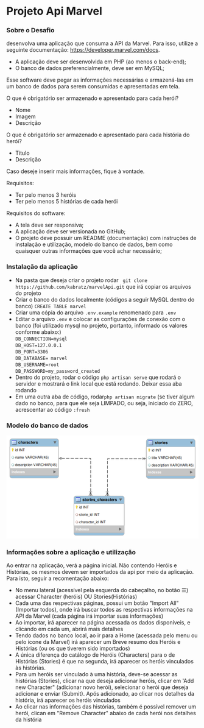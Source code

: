 <h1>Projeto Api Marvel</h1>
<h3>Sobre o Desafio</h3> 
<p>desenvolva uma aplicação que consuma a API da Marvel. Para isso, utilize a seguinte documentação: <a href="https://developer.marvel.com/docs">https://developer.marvel.com/docs</a>.</p>
<ul>
    <li>
        A aplicação deve ser desenvolvida em PHP (ao menos o back-end);
    </li>
    <li>
        O banco de dados preferencialmente, deve ser em MySQL;
    </li>
</ul>
<p>Esse software deve pegar as informações necessárias e armazená-las em um banco de dados para serem consumidas e apresentadas em tela.</p>
<p>O que é obrigatório ser armazenado e apresentado para cada herói?</p>
<ul>
    <li>
        Nome
    </li>
    <li>
        Imagem
    </li>
    <li>
        Descrição
    </li>
</ul>
<p>O que é obrigatório ser armazenado e apresentado para cada história do herói?</p>
<ul>
    <li> Título</li>
    <li> Descrição</li>
</ul>
<p>Caso deseje inserir mais informações, fique à vontade.</p>
<p>Requisitos:</p>
<ul>
    <li>Ter pelo menos 3 heróis</li>
    <li>Ter pelo menos 5 histórias de cada herói</li>
</ul>
<p>Requisitos do software:</p>
<ul>
    <li>A tela deve ser responsiva;</li>
    <li>A aplicação deve ser versionada no GitHub;</li>
    <li>O projeto deve possuir um README (documentação) com instruções de instalação e utilização, modelo do banco de dados, bem como quaisquer outras informações que você achar necessário;</li>
</ul>

<h3>Instalação da aplicação</h3>
<ul>
    <li>Na pasta que deseja criar o projeto rodar <code> git clone https://github.com/kabratz/marvelApi.git</code> que irá copiar os arquivos do projeto</li>
    <li>Criar o banco do dados localmente (códigos a seguir MySQL dentro do banco) <code>CREATE TABLE marvel</code></li>
    <li>Criar uma cópia do arquivo <code>.env.example</code>  renomenado para <code>.env</code></li>
    <li>Editar o arquivo <code>.env</code> e colocar as configurações de conexão com o banco (foi utilizado mysql no projeto, portanto, informado os valores conforme abaixo:)<br>
        <code>DB_CONNECTION=mysql
DB_HOST=127.0.0.1
DB_PORT=3306
DB_DATABASE= marvel
DB_USERNAME=root
DB_PASSWORD=my_password_created</code>
    </li>
    <li>Dentro do projeto, rodar o código <code>php artisan serve</code> que rodará o servidor e mostrará o link local que está rodando. Deixar essa aba rodando</li>
    <li>Em uma outra aba de código, rodar<code>php artisan migrate</code> (se tiver algum dado no banco, para que ele seja LIMPADO, ou seja, iniciado do ZERO, acrescentar ao código <code>:fresh</code></li>
</ul>
<h3>Modelo do banco de dados</h3>
<img src="https://github.com/kabratz/marvelApi/blob/master/malvelModel.png">

<h3>Informações sobre a aplicação e utilização</h3>
<p>
    Ao entrar na aplicação, verá a página inicial. Não contendo Heróis e Histórias, os mesmos devem ser importados da api por meio da aplicação. Para isto, seguir a recomentação abaixo:
</p>
<ul>
    <li>No menu lateral (acessível pela esquerda do cabeçalho, no botão ☰) acessar Character (heróis) OU Stories(Histórias) </li>
    <li>Cada uma das respectivas páginas, possui um botão "Import All" (Importar todos), onde irá buscar todos as respectivas informações na API da Marvel (cada página irá importar suas informações)</li>
    <li>Ao importar, irá aparecer na página acessada os dados disponíveis, e clicando em cada um, abrirá mais detalhes</li>
    <li>Tendo dados no banco local, ao ir para a Home (acessada pelo menu ou pelo ícone da Marvel) irá aparecer um Breve resumo dos Heróis e Histórias (ou os que tiverem sido importados) </li>
    <li>A única diferença do catálogo de Heróis (Characters) para o de Histórias (Stories) é que na segunda, irá aparecer os heróis vinculados às histórias.</li>
    <li>Para um heróis ser vinculado à uma história, deve-se acessar as histórias (Stories), clicar na que deseja adicionar heróis, clicar em 'Add new Character" (adicionar novo herói), selecionar o herói que deseja adicionar e enviar (Submit). Após adicionado, ao clicar nos detalhes da história, irá aparecer os heróis vinculados</li>
    <li>Ao clicar nas informações das histórias, também é possível remover um herói, clican em "Remove Character" abaixo de cada herói nos detalhes da história</li>
</ul>
